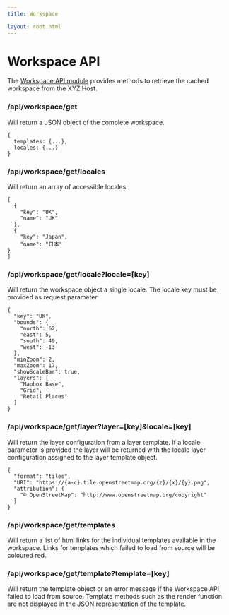 ```yaml
---
title: Workspace

layout: root.html
---
```


# Workspace API

The [Workspace API module](https://github.com/GEOLYTIX/xyz/blob/master/mod/workspace/_workspace.js) provides methods to retrieve the cached workspace from the XYZ Host.

### /api/workspace/get

Will return a JSON object of the complete workspace.

```
{
  templates: {...},
  locales: {...}
}
```

### /api/workspace/get/locales

Will return an array of accessible locales.

```
[
  {
    "key": "UK",
    "name": "UK"
  },
  {
    "key": "Japan",
    "name": "日本"
}
]
```

### /api/workspace/get/locale?locale=[key]

Will return the workspace object a single locale. The locale key must be provided as request parameter.

```
{
  "key": "UK",
  "bounds": {
    "north": 62,
    "east": 5,
    "south": 49,
    "west": -13
  },
  "minZoom": 2,
  "maxZoom": 17,
  "showScaleBar": true,
  "layers": [
    "Mapbox Base",
    "Grid",
    "Retail Places"
  ]
}
```

### /api/workspace/get/layer?layer=[key]&locale=[key]

Will return the layer configuration from a layer template. If a locale parameter is provided the layer will be returned with the locale layer configuration assigned to the layer template object.

```
{
  "format": "tiles",
  "URI": "https://{a-c}.tile.openstreetmap.org/{z}/{x}/{y}.png",
  "attribution": {
    "© OpenStreetMap": "http://www.openstreetmap.org/copyright"
  }
}
```

### /api/workspace/get/templates

Will return a list of html links for the individual templates available in the workspace. Links for templates which failed to load from source will be coloured red.

### /api/workspace/get/template?template=[key]

Will return the template object or an error message if the Workspace API failed to load from source. Template methods such as the render function are not displayed in the JSON representation of the template.